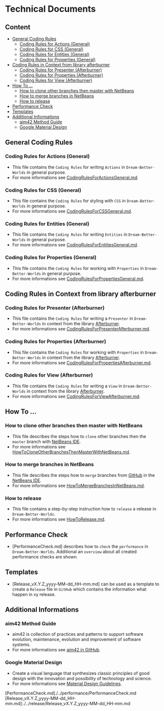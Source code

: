 Technical Documents
===



Content
---

* [General Coding Rules](#GeneralCodingRules)
    * [Coding Rules for Actions (General)](#CodingRulesForActionsGeneral)
    * [Coding Rules for CSS (General)](#CodingRulesForCSSGeneral)
    * [Coding Rules for Entities (General)](#CodingRulesForEntitiesGeneral)
    * [Coding Rules for Properties (General)](#CodingRulesForPropertiesGeneral)
* [Coding Rules in Context from library afterburner](#CodingRulesInContextFromLibraryAfterburner)
    * [Coding Rules for Presenter (Afterburner)](#CodingRulesForPresenterAfterburner)
    * [Coding Rules for Properties (Afterburner)](#CodingRulesForPropertiesAfterburner)
    * [Coding Rules for View (Afterburner)](#CodingRulesForViewAfterburner)
* [How To ...](#HowTo)
    * [How to clone other branches then master with NetBeans](#HowToCloneOtherBranchesThenMasterWithNetBeans)
    * [How to merge branches in NetBeans](#HowToMergeBranchesInNetBeans)
    * [How to release](#HowToRelease)
* [Performance Check](#PerformanceCheck)
* [Templates](#Templates)
* [Additional Informations](#AdditionalInformations)
    * [aim42 Method Guide](#Aim42MethodGuide)
    * [Google Material Design](#GoogleMaterialDesign)



General Coding Rules<a name="GeneralCodingRules" />
---


### Coding Rules for Actions (General)<a name="CodingRulesForActionsGeneral" />
* This file contains the `Coding Rules` for writing `Actions` in
  `Dream-Better-Worlds` in general purpose.
* For more informations see [CodingRulesForActionsGeneral.md].


### Coding Rules for CSS (General)<a name="CodingRulesForCSSGeneral" />
* This file contains the `Coding Rules` for styling with `CSS` in
  `Dream-Better-Worlds` in general purpose.
* For more informations see [CodingRulesForCSSGeneral.md].


### Coding Rules for Entities (General)<a name="CodingRulesForEntitiesGeneral" />
* This file contains the `Coding Rules` for writing `Entities` in
  `Dream-Better-Worlds` in general purpose.
* For more informations see [CodingRulesForEntitiesGeneral.md].


### Coding Rules for Properties (General)<a name="CodingRulesForPropertiesGeneral" />
* This file contains the `Coding Rules` for working with `Properties` in
  `Dream-Better-Worlds` in general purpose.
* For more informations see [CodingRulesForPropertiesGeneral.md].



Coding Rules in Context from library afterburner<a name="CodingRulesInContextFromLibraryAfterburner" />
---


### Coding Rules for Presenter (Afterburner)<a name="CodingRulesForPresenterAfterburner" />
* This file contains the `Coding Rules` for writing a `Presenter` in
  `Dream-Better-Worlds` in context from the library [Afterburner].
* For more informations see [CodingRulesForPresenterAfterburner.md].


### Coding Rules for Properties (Afterburner)<a name="CodingRulesForPropertiesAfterburner" />
* This file contains the `Coding Rules` for working with `Properties` in
  `Dream-Better-Worlds` in context from the library [Afterburner].
* For more informations see [CodingRulesForPropertiesAfterburner.md].


### Coding Rules for View (Afterburner)<a name="CodingRulesForViewAfterburner" />
* This file contains the `Coding Rules` for writing a `View` in
  `Dream-Better-Worlds` in context from the library [Afterburner].
* For more informations see [CodingRulesForViewAfterburner.md].



How To ...<a name="HowTo" />
---


### How to clone other branches then master with NetBeans<a name="HowToCloneOtherBranchesThenMasterWithNetBeans" />
* This file describes the steps how to `clone` other branches then the `master` 
  branch with [NetBeans IDE].
* For more informations see [HowToCloneOtherBranchesThenMasterWithNetBeans.md].


### How to merge branches in NetBeans<a name="HowToMergeBranchesInNetBeans" />
* This file describes the steps how to `merge` branches from [GitHub] in the 
  [NetBeans IDE].
* For more informations see [HowToMergeBranchesInNetBeans.md].


### How to release<a name="HowToRelease" />
* This file contains a step-by-step instruction how to `release` a release
  in `Dream-Better-Worlds`.
* For more informations see [HowToRelease.md].



Performance Check<a name="PerformanceCheck" />
---

* [PerformanceCheck.md] describes how to `check` the `performance` in 
  `Dream-Better-Worlds`. Additional an `overview` about all created performance
  checks are shown.



Templates<a name="Templates" />
---

* [Release_vX.Y.Z_yyyy-MM-dd_HH-mm.md] can be used as a template to create a 
  `Release` file in `GitHub` which contains the information what happen in xy 
  release.



Additional Informations<a name="AdditionalInformations" />
---


### aim42 Method Guide<a name="Aim42MethodGuide" />
* aim42 is collection of practices and patterns to support software evolution, 
  maintenance, evolution and improvement of software systems.
* For more informations see [aim42 in GitHub].


### Google Material Design<a name="GoogleMaterialDesign" />
* Create a visual language that synthesizes classic principles of good design 
  with the innovation and possibility of technology and science.
* For more informations see [Material Design Guidelines].



[//]: # (Links)
[Afterburner]:http://afterburner.adam-bien.com/
[aim42 in GitHub]:https://github.com/aim42/aim42

[CodingRulesForActionsGeneral.md]:./../coding-rules/general/CodingRulesForActions.md
[CodingRulesForCSSGeneral.md]:./../coding-rules/general/CodingRulesForCSS.md
[CodingRulesForEntitiesGeneral.md]:./../coding-rules/general/CodingRulesForEntities.md
[CodingRulesForPropertiesGeneral.md]:./../coding-rules/general/CodingRulesForProperties.md

[CodingRulesForPresenterAfterburner.md]:./../coding-rules/afterburner/CodingRulesForPresenter.md
[CodingRulesForPropertiesAfterburner.md]:./../coding-rules/afterburner/CodingRulesForProperties.md
[CodingRulesForViewAfterburner.md]:./../coding-rules/afterburner/CodingRulesForView.md

[GitHub]:https://github.com/
[HowToCloneOtherBranchesThenMasterWithNetBeans.md]:./../howto/HowToCloneOtherBranchesThenMasterWithNetBeans.md
[HowToMergeBranchesInNetBeans.md]:./../howto/HowToMergeBranchesInNetBeans.md
[HowToRelease.md]:./../howto/HowToRelease.md
[NetBeans IDE]:https://netbeans.org/
[Material Design Guidelines]:https://www.google.com/design/spec/material-design/introduction.html
[PerformanceCheck.md]./../performance/PerformanceCheck.md
[Release_vX.Y.Z_yyyy-MM-dd_HH-mm.md]:./../release/Release_vX.Y.Z_yyyy-MM-dd_HH-mm.md
